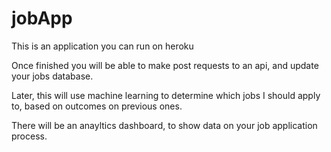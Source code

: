 # jobApp

This is an application you can run on heroku

Once finished you will be able to make post requests to an api, and update your jobs database. 

Later, this will use machine learning to determine which jobs I should apply to, based on outcomes on previous ones.

There will be an anayltics dashboard, to show data on your job application process. 
